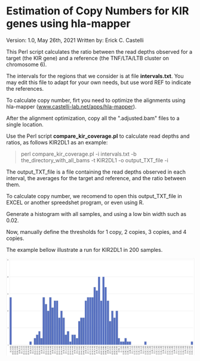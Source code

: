 # Estimation of Copy Numbers for KIR genes using hla-mapper
Version: 1.0, May 26th, 2021
Written by: Erick C. Castelli

This Perl script calculates the ratio between the read depths observed for a target (the KIR gene) and a reference (the TNF/LTA/LTB cluster on chromosome 6).

The intervals for the regions that we consider is at file **intervals.txt**. You may edit this file to adapt for your own needs, but use word REF to indicate the references.

To calculate copy number, firt you need to optimize the alignments using hla-mapper (www.castelli-lab.net/apps/hla-mapper).

After the alignment optimization, copy all the ".adjusted.bam" files to a single location.

Use the Perl script **compare_kir_coverage.pl** to calculate read depths and ratios, as follows KIR2DL1 as an example:

> perl compare_kir_coverage.pl -i intervals.txt -b the_directory_with_all_bams -t KIR2DL1 -o output_TXT_file -i

The output_TXT_file is a file containing the read depths observed in each interval, the averages for the target and reference, and the ratio between them.

To calculate copy number, we recomend to open this output_TXT_file in EXCEL or another spreedshet program, or even using R.

Generate a histogram with all samples, and using a low bin width such as 0.02. 

Now, manually define the thresholds for 1 copy, 2 copies, 3 copies, and 4 copies.

The example bellow illustrate a run for KIR2DL1 in 200 samples.

![Alt text](KIR2DL1.jpg?raw=true "KIR2DL1 target/reference ratio histogram")
